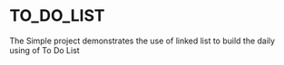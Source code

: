 # TO_DO_LIST
The Simple project demonstrates the use of linked list to build the daily using of To Do List
